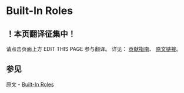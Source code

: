 # Built-In Roles

## ！本页翻译征集中！

请点击页面上方 EDIT THIS PAGE 参与翻译。
详见：
[贡献指南]( https://github.com/JinMuInfo/MongoDB-Manual-zh/blob/master/CONTRIBUTING.md )、
[原文链接](  https://docs.mongodb.com/manual/reference/built-in-roles/  )。

## 参见

原文 - [Built-In Roles]( https://docs.mongodb.com/manual/reference/built-in-roles/ )

